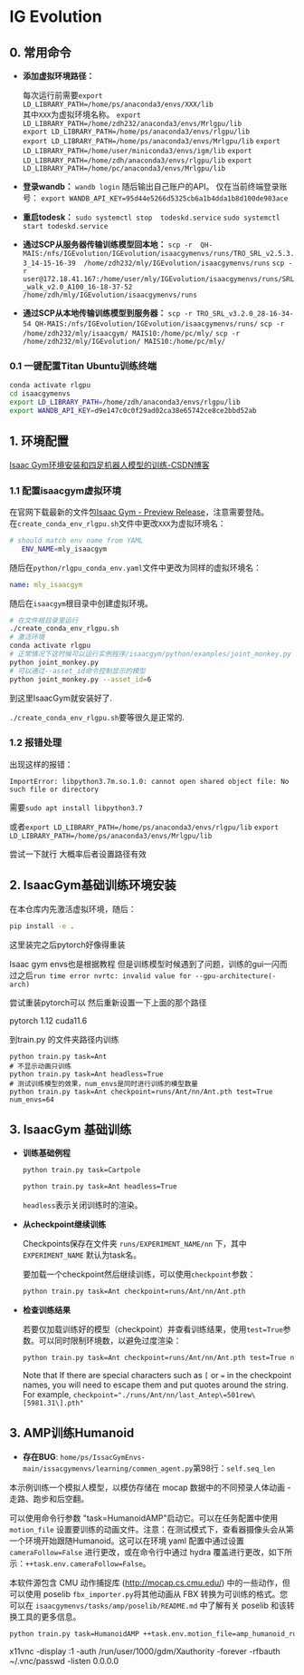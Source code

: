 # IG Evolution

## 0. 常用命令
- **添加虚拟环境路径：**

   每次运行前需要`export LD_LIBRARY_PATH=/home/ps/anaconda3/envs/XXX/lib`  
   其中`XXX`为虚拟环境名称。
   `export LD_LIBRARY_PATH=/home/zdh232/anaconda3/envs/Mrlgpu/lib`   
   `export LD_LIBRARY_PATH=/home/ps/anaconda3/envs/rlgpu/lib`   
   `export LD_LIBRARY_PATH=/home/ps/anaconda3/envs/Mrlgpu/lib`
   `export LD_LIBRARY_PATH=/home/user/miniconda3/envs/igm/lib`
   `export LD_LIBRARY_PATH=/home/zdh/anaconda3/envs/rlgpu/lib`
   `export LD_LIBRARY_PATH=/home/pc/anaconda3/envs/Mrlgpu/lib`

- **登录wandb：**
   `wandb login` 
   随后输出自己账户的API。
   仅在当前终端登录账号：
   `export WANDB_API_KEY=95d44e5266d5325cb6a1b4dda1b8d100de903ace`   

- **重启todesk：**
   `sudo systemctl stop  todeskd.service`
   `sudo systemctl start todeskd.service`

- **通过SCP从服务器传输训练模型回本地：**
   `scp -r  QH-MAIS:/nfs/IGEvolution/IGEvolution/isaacgymenvs/runs/TRO_SRL_v2.5.3.3_14-15-16-39  /home/zdh232/mly/IGEvolution/isaacgymenvs/runs`
   `scp -r user@172.18.41.167:/home/user/mly/IGEvolution/isaacgymenvs/runs/SRL_walk_v2.0_A100_16-18-37-52  /home/zdh/mly/IGEvolution/isaacgymenvs/runs`

- **通过SCP从本地传输训练模型到服务器：**
   `scp -r TRO_SRL_v3.2.0_28-16-34-54 QH-MAIS:/nfs/IGEvolution/IGEvolution/isaacgymenvs/runs/`
   `scp -r /home/zdh232/mly/isaacgym/ MAIS10:/home/pc/mly/`
   `scp -r /home/zdh232/mly/IGEvolution/ MAIS10:/home/pc/mly/`

### 0.1 一键配置Titan Ubuntu训练终端
```bash
conda activate rlgpu  
cd isaacgymenvs  
export LD_LIBRARY_PATH=/home/zdh/anaconda3/envs/rlgpu/lib  
export WANDB_API_KEY=d9e147c0c0f29ad02ca38e65742ce8ce2bbd52ab  
```
## 1. 环境配置
[Isaac Gym环境安装和四足机器人模型的训练-CSDN博客](https://blog.csdn.net/weixin_44061195/article/details/131830133?spm=1001.2101.3001.6650.2&utm_medium=distribute.pc_relevant.none-task-blog-2~default~YuanLiJiHua~Position-2-131830133-blog-124605383.235^v38^pc_relevant_sort&depth_1-utm_source=distribute.pc_relevant.none-task-blog-2~default~YuanLiJiHua~Position-2-131830133-blog-124605383.235^v38^pc_relevant_sort&utm_relevant_index=5)

### 1.1 配置isaacgym虚拟环境
在官网下载最新的文件包[Isaac Gym - Preview Release](https://developer.nvidia.com/isaac-gym)，注意需要登陆。   
在`create_conda_env_rlgpu.sh`文件中更改`XXX`为虚拟环境名：   
   ```sh
   # should match env name from YAML 
      ENV_NAME=mly_isaacgym
   ```
   随后在`python/rlgpu_conda_env.yaml`文件中更改为同样的虚拟环境名：
   ```yaml
   name: mly_isaacgym
   ```
   随后在`isaacgym`根目录中创建虚拟环境。
   ```bash
   # 在文件根目录里运行
   ./create_conda_env_rlgpu.sh
   # 激活环境
   conda activate rlgpu
   # 正常情况下这时候可以运行实例程序/isaacgym/python/examples/joint_monkey.py
   python joint_monkey.py
   # 可以通过--asset_id命令控制显示的模型
   python joint_monkey.py --asset_id=6
   ```
   到这里IsaacGym就安装好了.

   `./create_conda_env_rlgpu.sh`要等很久是正常的.

### 1.2 报错处理

   出现这样的报错：

   `ImportError: libpython3.7m.so.1.0: cannot open shared object file: No such file or directory`

   需要`sudo apt install libpython3.7`

   或者`export LD_LIBRARY_PATH=/home/ps/anaconda3/envs/rlgpu/lib`
   `export LD_LIBRARY_PATH=/home/ps/anaconda3/envs/Mrlgpu/lib`

   尝试一下就行 大概率后者设置路径有效



## 2. IsaacGym基础训练环境安装

在本仓库内先激活虚拟环境，随后：

```bash
pip install -e .
```



这里装完之后pytorch好像得重装

Isaac gym envs也是根据教程 但是训练模型时候遇到了问题，训练的gui一闪而过之后`run time error nvrtc: invalid value for --gpu-architecture(-arch)`

尝试重装pytorch可以 然后重新设置一下上面的那个路径

pytorch 1.12 cuda11.6

到train.py 的文件夹路径内训练

```
python train.py task=Ant
# 不显示动画只训练
python train.py task=Ant headless=True
# 测试训练模型的效果，num_envs是同时进行训练的模型数量
python train.py task=Ant checkpoint=runs/Ant/nn/Ant.pth test=True num_envs=64

```

## 3. IsaacGym 基础训练

- **训练基础例程**

  ```bash
  python train.py task=Cartpole
  ```

  ```bash
  python train.py task=Ant headless=True
  ```

  `headless`表示关闭训练时的渲染。

- **从checkpoint继续训练**

  Checkpoints保存在文件夹 `runs/EXPERIMENT_NAME/nn` 下，其中`EXPERIMENT_NAME` 
  默认为task名。

  要加载一个checkpoint然后继续训练，可以使用`checkpoint`参数：

  ```bash
  python train.py task=Ant checkpoint=runs/Ant/nn/Ant.pth
  ```

- **检查训练结果**

  若要仅加载训练好的模型（checkpoint）并查看训练结果，使用`test=True`参数。可以同时限制环境数，以避免过度渲染：

  ```bash
  python train.py task=Ant checkpoint=runs/Ant/nn/Ant.pth test=True num_envs=64
  ```

  Note that If there are special characters such as `[` or `=` in the checkpoint names, 
  you will need to escape them and put quotes around the string. For example,
  `checkpoint="./runs/Ant/nn/last_Antep\=501rew\[5981.31\].pth"`

## 3. AMP训练Humanoid

- **存在BUG**: `home/ps/IssacGymEnvs-main/issacgymenvs/learning/commen_agent.py`第98行：`self.seq_len`

本示例训练一个模拟人模型，以模仿存储在 mocap 数据中的不同预录人体动画 - 走路、跑步和后空翻。

可以使用命令行参数 "task=HumanoidAMP"启动它。可以在任务配置中使用 `motion_file` 设置要训练的动画文件。注意：在测试模式下，查看器摄像头会从第一个环境开始跟随Humanoid。这可以在环境 yaml 配置中通过设置 `cameraFollow=False` 进行更改，或在命令行中通过 hydra 覆盖进行更改，如下所示：`++task.env.cameraFollow=False`。



本软件源包含 CMU 动作捕捉库 (http://mocap.cs.cmu.edu/) 中的一些动作，但可以使用 poselib `fbx_importer.py`将其他动画从 FBX 转换为可训练的格式。您可以在 `isaacgymenvs/tasks/amp/poselib/README.md` 中了解有关 poselib 和该转换工具的更多信息。



```bash
python train.py task=HumanoidAMP ++task.env.motion_file=amp_humanoid_run.npy experiment=AMP_run rl_device=cuda:1 sim_device=cuda:1
```

x11vnc -display :1 -auth /run/user/1000/gdm/Xauthority -forever -rfbauth ~/.vnc/passwd -listen 0.0.0.0







